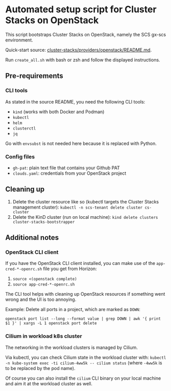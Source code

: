 # Automated setup script for Cluster Stacks on OpenStack

This script bootstraps Cluster Stacks on OpenStack, namely the SCS gx-scs environment.

Quick-start source: [cluster-stacks/providers/openstack/README.md](https://github.com/SovereignCloudStack/cluster-stacks/blob/6b250211290c181aa3a3c14831b4bcc665b8a811/providers/openstack/README.md).

Run `create_all.sh` with bash or zsh and follow the displayed instructions.

## Pre-requirements

### CLI tools

As stated in the source README, you need the following CLI tools:

* `kind` (works with both Docker and Podman)
* `kubectl`
* `helm`
* `clusterctl`
* `jq`

Go with `envsubst` is not needed here because it is replaced with Python.


### Config files

* `gh-pat`: plain text file that contains your Github PAT
* `clouds.yaml`: credentials from your OpenStack project


## Cleaning up

1. Delete the cluster resource like so (kubectl targets the Cluster Stacks management cluster): `kubectl -n scs-tenant delete cluster cs-cluster`
2. Delete the KinD cluster (run on local machine): `kind delete clusters cluster-stacks-bootstrapper`


## Additional notes

### OpenStack CLI client

If you have the OpenStack CLI client installed, you can make use of the `app-cred-*-openrc.sh` file you get from Horizon:

1. `source <(openstack complete)`
2. `source app-cred-*-openrc.sh`

The CLI tool helps with cleaning up OpenStack resources if something went wrong and the UI is too annoying.

Example: Delete all ports in a project, which are marked as `DOWN`:

```shell
openstack port list --long --format value | grep DOWN | awk '{ print $1 }' | xargs -L 1 openstack port delete
```

### Cilium in workload k8s cluster

The networking in the workload clusters is managed by Cilium.

Via kubectl, you can check Cilium state in the workload cluster with: `kubectl -n kube-system exec -ti cilium-4ww5k -- cilium status` (where `-4ww5k` is to be replaced by the pod name).

Of course you can also install the `cilium` CLI binary on your local machine and aim it at the workload cluster as well.
